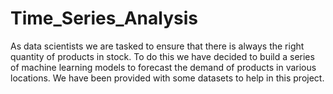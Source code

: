 # Time_Series_Analysis
As data scientists we are tasked to ensure that there is always the right quantity of products in stock. To do this we have decided to build a series of machine learning models to forecast the demand of products in various locations. We have been provided with some datasets to help in this project. 
